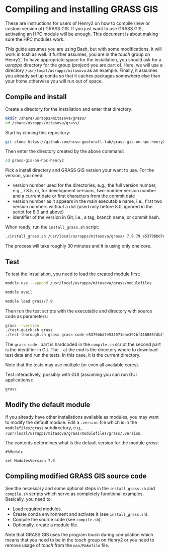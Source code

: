 # Compiling and installing GRASS GIS

These are instructions for users of Henry2 on how to compile (new or custom version of)
GRASS GIS. If you just want to use GRASS GIS, activating an HPC module will be enough.
This document is about making sure the HPC modules work.

This guide assumes you are using Bash, but with some modifications, it will work
in tcsh as well. It further assumes, you are in the _touch_ group on Henry2.
To have appropriate space for the installation, you should ask for a _usrapps_
directory for the group (project) you are part of. Here, we will use
a directory `/usr/local/usrapps/mitasova` as an example.
Finally, it assumes you already set up conda so that it caches packages somewhere else
than your home otherwise you will run out of space.

## Compile and install

Create a directory for the installation and enter that directory:

```sh
mkdir /share/usrapps/mitasova/grass/
cd /share/usrapps/mitasova/grass/
```

Start by cloning this repository:

```sh
git clone https://github.com/ncsu-geoforall-lab/grass-gis-on-hpc-henry2.git
```

Then enter the directory created by the above command:

```sh
cd grass-gis-on-hpc-henry2
```

Pick a install directory and GRASS GIS version your want to use.
For the version, you need:

- version number used for the directories, e.g., the full version number,
  e.g., 7.8.5, or, for development versions, two-number version number and
  a current date or first characters from the commit date
- version number as it appears in the main executable name,
  i.e., first two version numbers without a dot (used only before 8.0,
  ignored in the script for 8.0 and above)
- identifier of the version in Git, i.e., a tag, branch name, or commit hash.

When ready, run the `install_grass.sh` script:

```sh
./install_grass.sh /usr/local/usrapps/mitasova/grass/ 7.9 79 e5379bbd7e534071eae392bf416865fdbf109f01
```

The process will take roughly 30 minutes and it is using only one core.

## Test

To test the installation, you need to load the created module first:

```sh
module use --append /usr/local/usrapps/mitasova/grass/modulefiles
```

```sh
module avail
```

```sh
module load grass/7.9
```

Then run the test scripts with the executable and directory
with source code as parameters:

```bash
grass --version
./test-quick.sh grass
./test-thorough.sh grass grass-code-e5379bbd7e534071eae392bf416865fdbf109f01
```

The `grass-code-` part is hardcoded in the `compile.sh` script the second part is
the identifier in Git. The `.` at the end is the directory where to download test
data and run the tests. In this case, it is the current directory.

Note that the tests may use multiple (or even all available cores).

Test interactively, possibly with GUI (assuming you can run GUI applications):

```bash
grass
```

## Modify the default module

If you already have other installations available as modules, you
may want to modify the default module. Edit a `.version` file
which is in the `modulefiles/grass` subdirectory,
e.g., `/usr/local/usrapps/mitasova/grass/modulefiles/grass/.version`.

The contents determines what is the default version for the module _grass_:

```text
#%Module

set ModulesVersion 7.9
```

## Compiling modified GRASS GIS source code

See the necessary and some optional steps in the `install_grass.sh`
and `compile.sh` scripts which serve as completely functional examples.
Basically, you need to:

- Load required modules.
- Create conda environment and activate it (see `install_grass.sh`).
- Compile the source code (see `compile.sh`).
- Optionally, create a module file.

Note that GRASS GIS uses the program _touch_ during compilation which means
that you need to be in the _touch_ group on Henry2 or you need to remove
usage of _touch_ from the `man/Makefile` file.
